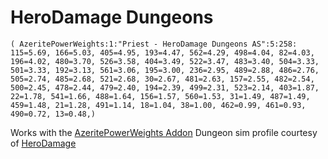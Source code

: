 # HeroDamage Dungeons
```
( AzeritePowerWeights:1:"Priest - HeroDamage Dungeons AS":5:258: 115=5.69, 166=5.03, 405=4.95, 193=4.47, 562=4.29, 498=4.04, 82=4.03, 196=4.02, 480=3.70, 526=3.58, 404=3.49, 522=3.47, 483=3.40, 504=3.33, 501=3.33, 192=3.13, 561=3.06, 195=3.00, 236=2.95, 489=2.88, 486=2.76, 505=2.74, 485=2.68, 521=2.68, 30=2.67, 481=2.63, 157=2.55, 482=2.54, 500=2.45, 478=2.44, 479=2.40, 194=2.39, 499=2.31, 523=2.14, 403=1.87, 22=1.78, 541=1.66, 488=1.64, 156=1.57, 560=1.53, 31=1.49, 487=1.49, 459=1.48, 21=1.28, 491=1.14, 18=1.04, 38=1.00, 462=0.99, 461=0.93, 490=0.72, 13=0.48,)
```

 Works with the [AzeritePowerWeights Addon](https://wow.curseforge.com/projects/azeritepowerweights)
 Dungeon sim profile courtesy of [HeroDamage](https://www.herodamage.com/)